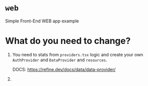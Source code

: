 # `web`

Simple Front-End WEB app example

# What do you need to change?

1. You need to stats from `providers.tsx` logic and
   create your own `AuthProvider` and `DataProvider` and `resources`.

   DOCS: https://refine.dev/docs/data/data-provider/

2.
